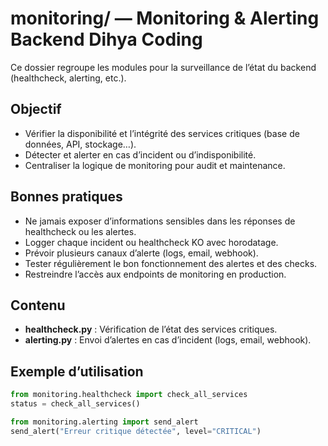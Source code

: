 # monitoring/ — Monitoring & Alerting Backend Dihya Coding

Ce dossier regroupe les modules pour la surveillance de l’état du backend (healthcheck, alerting, etc.).

## Objectif

- Vérifier la disponibilité et l’intégrité des services critiques (base de données, API, stockage…).
- Détecter et alerter en cas d’incident ou d’indisponibilité.
- Centraliser la logique de monitoring pour audit et maintenance.

## Bonnes pratiques

- Ne jamais exposer d’informations sensibles dans les réponses de healthcheck ou les alertes.
- Logger chaque incident ou healthcheck KO avec horodatage.
- Prévoir plusieurs canaux d’alerte (logs, email, webhook).
- Tester régulièrement le bon fonctionnement des alertes et des checks.
- Restreindre l’accès aux endpoints de monitoring en production.

## Contenu

- **healthcheck.py** : Vérification de l’état des services critiques.
- **alerting.py** : Envoi d’alertes en cas d’incident (logs, email, webhook).

## Exemple d’utilisation

```python
from monitoring.healthcheck import check_all_services
status = check_all_services()

from monitoring.alerting import send_alert
send_alert("Erreur critique détectée", level="CRITICAL")